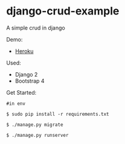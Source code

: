 # django-crud-example
A simple crud in django

Demo:

- [Heroku](https://polar-waters-34271.herokuapp.com/)

Used:

- Django 2
- Bootstrap 4

Get Started:

```
#in env

$ sudo pip install -r requirements.txt

$ ./manage.py migrate

$ ./manage.py runserver

```
